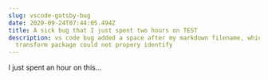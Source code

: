 ```yaml
---
slug: vscode-gatsby-bug
date: 2020-09-24T07:44:05.494Z
title: A sick bug that I just spent two hours on TEST
description: vs code bug added a space after my markdown filename, which graphql
  transform package could not propery identify
---
```

I just spent an hour on this...
